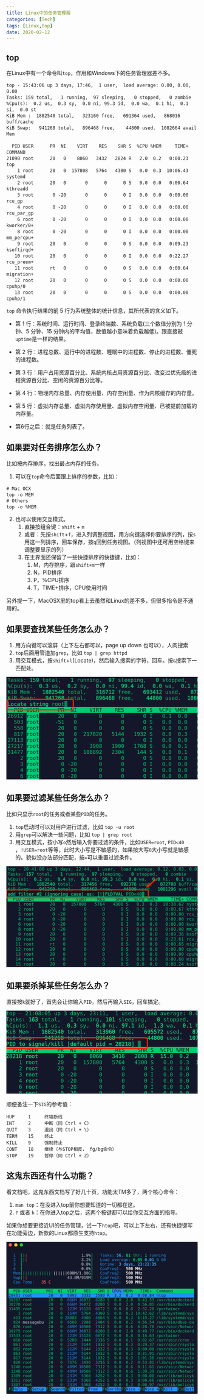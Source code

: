 ```yaml
---
title: Linux中的任务管理器
categories: [Tech]
tags: [Linux,top]
date: 2020-02-12
---
```

## top

在Linux中有一个命令叫`top`，作用和Windows下的任务管理器差不多。

```
top - 15:43:06 up 3 days, 17:46,  1 user,  load average: 0.00, 0.00, 0.00
Tasks: 159 total,   1 running,  97 sleeping,   0 stopped,   0 zombie
%Cpu(s):  0.2 us,  0.3 sy,  0.0 ni, 99.3 id,  0.0 wa,  0.1 hi,  0.1 si,  0.0 st
KiB Mem :  1882540 total,   323160 free,   691364 used,   868016 buff/cache
KiB Swap:   941268 total,   896468 free,    44800 used.  1082664 avail Mem 

  PID USER      PR  NI    VIRT    RES    SHR S  %CPU %MEM     TIME+ COMMAND    
21090 root      20   0    8060   3432   2824 R   2.0  0.2   0:00.23 top        
    1 root      20   0  157808   5764   4300 S   0.0  0.3  10:06.43 systemd    
    2 root      20   0       0      0      0 S   0.0  0.0   0:00.64 kthreadd   
    3 root       0 -20       0      0      0 I   0.0  0.0   0:00.00 rcu_gp     
    4 root       0 -20       0      0      0 I   0.0  0.0   0:00.00 rcu_par_gp 
    6 root       0 -20       0      0      0 I   0.0  0.0   0:00.00 kworker/0+ 
    8 root       0 -20       0      0      0 I   0.0  0.0   0:00.00 mm_percpu+ 
    9 root      20   0       0      0      0 S   0.0  0.0   0:09.23 ksoftirqd+ 
   10 root      20   0       0      0      0 I   0.0  0.0   0:22.27 rcu_preem+ 
   11 root      rt   0       0      0      0 S   0.0  0.0   0:00.64 migration+ 
   12 root      20   0       0      0      0 S   0.0  0.0   0:00.00 cpuhp/0    
   13 root      20   0       0      0      0 S   0.0  0.0   0:00.00 cpuhp/1    
```

`top` 命令执行结果的前 5 行为系统整体的统计信息，其所代表的含义如下。

- 第 1 行：系统时间、运行时间、登录终端数、系统负载(三个数值分别为 1 分钟、5 分钟、15 分钟内的平均值，数值越小意味着负载越低)。跟直接敲`uptime`是一样的结果。

- 第 2 行：进程总数、运行中的进程数、睡眠中的进程数、停止的进程数、僵死的进程数。

- 第 3 行：用户占用资源百分比、系统内核占用资源百分比、改变过优先级的进程资源百分比、空闲的资源百分比等。

- 第 4 行：物理内存总量、内存使用量、内存空闲量、作为内核缓存的内存量。

- 第 5 行：虚拟内存总量、虚拟内存使用量、虚拟内存空闲量、已被提前加载的内存量。
- 第6行之后：就是任务列表了。

## 如果要对任务排序怎么办？

比如按内存排序，找出最占内存的任务。

1. 可以在`top`命令后面跟上排序的参数，比如：

```
# Mac OCX
top -o MEM
# Others
top -o %MEM
```

2. 也可以使用交互模式。
   1. 直接按组合键：`shift` + `m`
   2. 或者：先按`shift`+`f`，进入列调整视图，用方向键选择你要排序的列，按`s`用这一列排序，回车保存，按`q`回到任务视图。（列视图中还可用空格键来调整要显示的列）
   3. 在主界面还保留了一些快捷排序的快捷键，比如：
      1. M，内存排序，跟`shift+m`一样
      2. N，PID排序
      3. P，%CPU排序
      4. T，TIME+排序，CPU使用时间

另外提一下，MacOSX里的top看上去虽然和Linux的差不多，但很多指令是不通用的。

## 如果要查找某些任务怎么办？

1. 用方向键可以滚屏（上下左右都可以，page up down 也可以），人肉搜索
2. `top`后面用管道加`grep`，比如 `top | grep httpd`
3. 用交互模式，按`shift`+`l`(Locate)，然后输入搜索的字符，回车。按`&`搜索下一匹配处。

![image-20200212202516163](images/image-20200212202516163.png)

## 如果要过滤某些任务怎么办？

比如只显示`root`的任务或者某些`PID`的任务。

1. `top`启动时可以对用户进行过滤，比如 `top -u root`
2. 用`grep`可以解决一些问题，比如 `top | grep root`
3. 用交互模式，按小写`o`然后输入你要过滤的条件，比如`USER=root`, `PID<40` ，`!USER=root`等等，此时大小写是不敏感的，如果按大写`O`大小写就是敏感的。貌似没办法部分匹配，按`=`可以重置过滤条件。

![image-20200212204136480](images/image-20200212204136480.png)

## 如果要杀掉某些任务怎么办？

直接按`k`就好了，首先会让你输入`PID`，然后再输入`SIG`，回车搞定。

![image-20200212210832677](images/image-20200212210832677.png)

顺便备注一下`SIG`的参考值：

    HUP     1     终端断线
    INT     2     中断（同 Ctrl + C）
    QUIT    3     退出（同 Ctrl + \）
    TERM    15    终止
    KILL    9     强制终止
    CONT    18    继续（与STOP相反， fg/bg命令）
    STOP    19    暂停（同 Ctrl + Z）

## 这鬼东西还有什么功能？

看文档吧，这鬼东西文档写了好几十页，功能太TM多了，两个核心命令：

1. `man top`：在没进入top前你想要知道的一切都在这。
2. `?` 或者 `h`：在你进入top之后，这两个按键都可以给你交互方面的指导。

如果你想要更接近UI的任务管理，试一下`htop`吧，可以上下左右，还有快捷键写在功能旁边，新款的Linux都原生支持`htop`。

![image-20200212211906608](images/image-20200212211906608.png)


